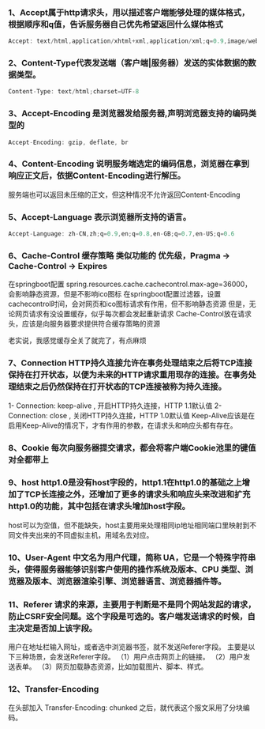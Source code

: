 ### 1、Accept属于http请求头，用以描述客户端能够处理的媒体格式，根据顺序和q值，告诉服务器自己优先希望返回什么媒体格式
```javascript
Accept: text/html,application/xhtml+xml,application/xml;q=0.9,image/webp,image/apng,*/*;q=0.8,application/signed-exchange;v=b3;q=0.9
```
### 2、Content-Type代表发送端（客户端|服务器）发送的实体数据的数据类型。
```javascript
Content-Type: text/html;charset=UTF-8
```
### 3、Accept-Encoding 是浏览器发给服务器,声明浏览器支持的编码类型的
```javascript
Accept-Encoding: gzip, deflate, br
```
### 4、Content-Encoding 说明服务端选定的编码信息，浏览器在拿到响应正文后，依据Content-Encoding进行解压。
服务端也可以返回未压缩的正文，但这种情况不允许返回Content-Encoding

### 5、Accept-Language 表示浏览器所支持的语言。
```javascript
Accept-Language: zh-CN,zh;q=0.9,en;q=0.8,en-GB;q=0.7,en-US;q=0.6
```
### 6、Cache-Control 缓存策略 类似功能的 优先级，Pragma -> Cache-Control -> Expires
在springboot配置 spring.resources.cache.cachecontrol.max-age=36000，会影响静态资源，但是不影响ico图标
在springboot配置过滤器，设置cachecontrol时间，会对网页和ico图标请求有作用，但不影响静态资源
但是，无论网页请求有没设置缓存，似乎每次都会发起重新请求
Cache-Control放在请求头，应该是向服务器要求提供符合缓存策略的资源

老实说，我感觉缓存全关了就完了，有点麻烦
### 7、Connection HTTP持久连接允许在事务处理结束之后将TCP连接保持在打开状态，以便为未来的HTTP请求重用现存的连接。在事务处理结束之后仍然保持在打开状态的TCP连接被称为持久连接。
1- Connection: keep-alive , 开启HTTP持久连接，HTTP 1.1默认值
2- Connection: close , 关闭HTTP持久连接，HTTP 1.0默认值
Keep-Alive应该是在启用Keep-Alive的情况下，才有作用的参数，在请求头和响应头都有存在。

### 8、Cookie 每次向服务器提交请求，都会将客户端Cookie池里的键值对全都带上
### 9、host http1.0是没有host字段的，http1.1在http1.0的基础之上增加了TCP长连接之外，还增加了更多的请求头和响应头来改进和扩充http1.0的功能，其中包括在请求头增加host字段。
host可以为空值，但不能缺失，host主要用来处理相同ip地址相同端口里映射到不同文件夹出来的不同虚拟主机，用域名去对应。
### 10、User-Agent 中文名为用户代理，简称 UA，它是一个特殊字符串头，使得服务器能够识别客户使用的操作系统及版本、CPU 类型、浏览器及版本、浏览器渲染引擎、浏览器语言、浏览器插件等。
### 11、Referer 请求的来源，主要用于判断是不是同个网站发起的请求，防止CSRF安全问题。这个字段是可选的。客户端发送请求的时候，自主决定是否加上该字段。
用户在地址栏输入网址，或者选中浏览器书签，就不发送Referer字段。
主要是以下三种场景，会发送Referer字段。
（1）用户点击网页上的链接。
（2）用户发送表单。
（3）网页加载静态资源，比如加载图片、脚本、样式。

### 12、Transfer-Encoding
在头部加入 Transfer-Encoding: chunked 之后，就代表这个报文采用了分块编码。